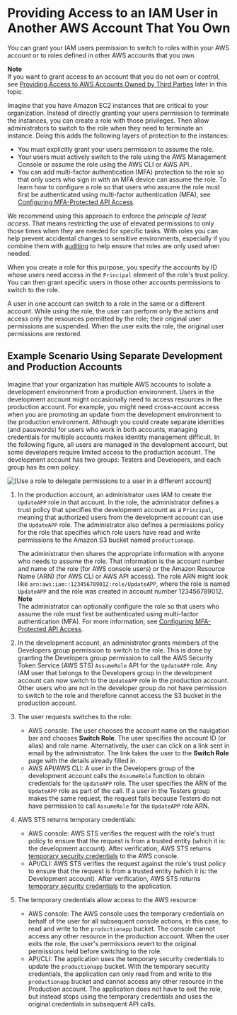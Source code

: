 # Providing Access to an IAM User in Another AWS Account That You Own<a name="id_roles_common-scenarios_aws-accounts"></a>

You can grant your IAM users permission to switch to roles within your AWS account or to roles defined in other AWS accounts that you own\. 

**Note**  
If you want to grant access to an account that you do not own or control, see [Providing Access to AWS Accounts Owned by Third Parties](id_roles_common-scenarios_third-party.md) later in this topic\. 

Imagine that you have Amazon EC2 instances that are critical to your organization\. Instead of directly granting your users permission to terminate the instances, you can create a role with those privileges\. Then allow administrators to switch to the role when they need to terminate an instance\. Doing this adds the following layers of protection to the instances:
+ You must explicitly grant your users permission to assume the role\.
+ Your users must actively switch to the role using the AWS Management Console or assume the role using the AWS CLI or AWS API\.\.
+ You can add multi\-factor authentication \(MFA\) protection to the role so that only users who sign in with an MFA device can assume the role\. To learn how to configure a role so that users who assume the role must first be authenticated using multi\-factor authentication \(MFA\), see [Configuring MFA\-Protected API Access](id_credentials_mfa_configure-api-require.md)\.

We recommend using this approach to enforce the *principle of least access*\. That means restricting the use of elevated permissions to only those times when they are needed for specific tasks\. With roles you can help prevent accidental changes to sensitive environments, especially if you combine them with [auditing](cloudtrail-integration.md) to help ensure that roles are only used when needed\.

When you create a role for this purpose, you specify the accounts by ID whose users need access in the `Principal` element of the role's trust policy\. You can then grant specific users in those other accounts permissions to switch to the role\.

A user in one account can switch to a role in the same or a different account\. While using the role, the user can perform only the actions and access only the resources permitted by the role; their original user permissions are suspended\. When the user exits the role, the original user permissions are restored\.

## Example Scenario Using Separate Development and Production Accounts<a name="id_roles_common-scenarios_aws-accounts-example"></a>

Imagine that your organization has multiple AWS accounts to isolate a development environment from a production environment\. Users in the development account might occasionally need to access resources in the production account\. For example, you might need cross\-account access when you are promoting an update from the development environment to the production environment\. Although you could create separate identities \(and passwords\) for users who work in both accounts, managing credentials for multiple accounts makes identity management difficult\. In the following figure, all users are managed in the development account, but some developers require limited access to the production account\. The development account has two groups: Testers and Developers, and each group has its own policy\.

![\[Use a role to delegate permissions to a user in a different account\]](http://docs.aws.amazon.com/IAM/latest/UserGuide/images/roles-usingroletodelegate.png)

1. In the production account, an administrator uses IAM to create the `UpdateAPP` role in that account\. In the role, the administrator defines a trust policy that specifies the development account as a `Principal`, meaning that authorized users from the development account can use the `UpdateAPP` role\. The administrator also defines a permissions policy for the role that specifies which role users have read and write permissions to the Amazon S3 bucket named `productionapp`\.

   The administrator then shares the appropriate information with anyone who needs to assume the role\. That information is the account number and name of the role \(for AWS console users\) or the Amazon Resource Name \(ARN\) \(for AWS CLI or AWS API access\)\. The role ARN might look like `arn:aws:iam::123456789012:role/UpdateAPP`, where the role is named `UpdateAPP` and the role was created in account number 123456789012\.
**Note**  
The administrator can optionally configure the role so that users who assume the role must first be authenticated using multi\-factor authentication \(MFA\)\. For more information, see [Configuring MFA\-Protected API Access](id_credentials_mfa_configure-api-require.md)\. 

1. In the development account, an administrator grants members of the Developers group permission to switch to the role\. This is done by granting the Developers group permission to call the AWS Security Token Service \(AWS STS\) `AssumeRole` API for the `UpdateAPP` role\. Any IAM user that belongs to the Developers group in the development account can now switch to the `UpdateAPP` role in the production account\. Other users who are not in the developer group do not have permission to switch to the role and therefore cannot access the S3 bucket in the production account\.

1. The user requests switches to the role:
   + AWS console: The user chooses the account name on the navigation bar and chooses **Switch Role**\. The user specifies the account ID \(or alias\) and role name\. Alternatively, the user can click on a link sent in email by the administrator\. The link takes the user to the **Switch Role** page with the details already filled in\.
   + AWS API/AWS CLI: A user in the Developers group of the development account calls the `AssumeRole` function to obtain credentials for the `UpdateAPP` role\. The user specifies the ARN of the `UpdateAPP` role as part of the call\. If a user in the Testers group makes the same request, the request fails because Testers do not have permission to call `AssumeRole` for the `UpdateAPP` role ARN\.

1. AWS STS returns temporary credentials:
   + AWS console: AWS STS verifies the request with the role's trust policy to ensure that the request is from a trusted entity \(which it is: the development account\)\. After verification, AWS STS returns [temporary security credentials](https://docs.aws.amazon.com/STS/latest/UsingSTS/Welcome.html) to the AWS console\.
   + API/CLI: AWS STS verifies the request against the role's trust policy to ensure that the request is from a trusted entity \(which it is: the Development account\)\. After verification, AWS STS returns [temporary security credentials](https://docs.aws.amazon.com/STS/latest/UsingSTS/Welcome.html) to the application\.

1. The temporary credentials allow access to the AWS resource:
   + AWS console: The AWS console uses the temporary credentials on behalf of the user for all subsequent console actions, in this case, to read and write to the `productionapp` bucket\. The console cannot access any other resource in the production account\. When the user exits the role, the user's permissions revert to the original permissions held before switching to the role\.
   + API/CLI: The application uses the temporary security credentials to update the `productionapp` bucket\. With the temporary security credentials, the application can only read from and write to the `productionapp` bucket and cannot access any other resource in the Production account\. The application does not have to exit the role, but instead stops using the temporary credentials and uses the original credentials in subsequent API calls\.